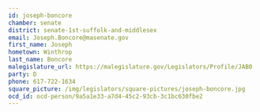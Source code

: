 ```yaml
---
id: joseph-boncore
chamber: senate
district: senate-1st-suffolk-and-middlesex
email: Joseph.Boncore@masenate.gov
first_name: Joseph
hometown: Winthrop
last_name: Boncore
malegislature_url: https://malegislature.gov/Legislators/Profile/JAB0
party: D
phone: 617-722-1634
square_picture: /img/legislators/square-pictures/joseph-boncore.jpg
ocd_id: ocd-person/9a5a1e33-a7d4-45c2-93cb-3c1bc630fbe2
---
```

